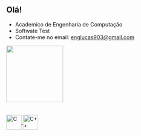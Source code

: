 ## Olá! 

- Academico de Engenharia de Computação
- Softwate Test
- Contate-me no email: englucas903@gmail.com

</div>
  <a href="https://github.com/lucasmello903">
  <img height="150em" src="https://github-readme-stats.vercel.app/api?username=lucasmello903&show_icons=true&theme=synthwave&include_all_commits=true&count_private=true"/>
    </div>
  
<div style="display: inline_block"><br>
  <div style="display: inline_block"><br>
  <img align="center" alt="C" height="40" width="40" src="https://cdn.jsdelivr.net/gh/devicons/devicon/icons/c/c-original.svg" />
  <img align="center" alt="C++" height="40"  height="40" src="https://cdn.jsdelivr.net/gh/devicons/devicon/icons/cplusplus/cplusplus-line.svg" />
  
   
    
  </div>
  
  

